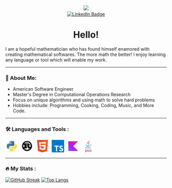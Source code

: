 <div id="header" align="center">
  <img src="https://media.giphy.com/media/g3ZlHx1iqhCOCcY3p2/giphy.gif" width="100"/>
  <div id="badges">
  <a href="https://www.linkedin.com/in/joel-t-monroe">
    <img src="https://img.shields.io/badge/LinkedIn-blue?style=for-the-badge&logo=linkedin&logoColor=white" alt="LinkedIn Badge"/>
  </a>
</div>
<h1> Hello! </h1>
</div>

I am a hopeful mathematician who has found himself enamored with creating mathematical softwares. The more math the better! I enjoy learning any language or tool which will enable my work.

---
### :penguin: About Me:
* American Software Engineer
* Master's Degree in Computational Operations Research
* Focus on unique algorithms and using math to solve hard problems
* Hobbies include: Programming, Cooking, Coding, Music, and More Code.

---

### :hammer_and_wrench: Languages and Tools :
<div>
  <img src="https://github.com/devicons/devicon/blob/master/icons/python/python-original.svg" title="Python" alt="Python" width="40" height="40"/>&nbsp;
  <img src="https://github.com/devicons/devicon/blob/master/icons/rust/rust-plain.svg" title="Rust" alt="Rust" width="40" height="40"/>&nbsp;
  <img src="https://github.com/devicons/devicon/blob/master/icons/html5/html5-original.svg" title="HTML5" alt="HTML" width="40" height="40"/>&nbsp;
  <img src="https://github.com/devicons/devicon/blob/master/icons/typescript/typescript-plain.svg" title="Typescript" alt="Typescript" width="40" height="40"/>&nbsp;
  <img src="https://github.com/devicons/devicon/blob/master/icons/kotlin/kotlin-original.svg" title="Kotlin" alt="Kotlin" width="40" height="40"/>&nbsp;
  <img src="https://github.com/devicons/devicon/blob/master/icons/java/java-original-wordmark.svg" title="Java" alt="Java" width="40" height="40"/>&nbsp;
</div>

---

### :fire: My Stats :
[![GitHub Streak](http://github-readme-streak-stats.herokuapp.com?user=jtmonroe)](https://git.io/streak-stats)
[![Top Langs](https://github-readme-stats.vercel.app/api/top-langs/?username=jtmonroe&layout=compact)](https://github.com/anuraghazra/github-readme-stats)
